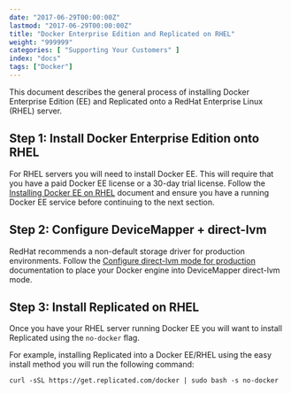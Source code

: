 ```yaml
---
date: "2017-06-29T00:00:00Z"
lastmod: "2017-06-29T00:00:00Z"
title: "Docker Enterprise Edition and Replicated on RHEL"
weight: "999999"
categories: [ "Supporting Your Customers" ]
index: "docs"
tags: ["Docker"]
---
```


This document describes the general process of installing Docker Enterprise Edition (EE) and Replicated onto a RedHat Enterprise Linux (RHEL) server.

## Step 1: Install Docker Enterprise Edition onto RHEL

For RHEL servers you will need to install Docker EE. This will require that you have a paid Docker EE license or a 30-day trial license. Follow the [Installing Docker EE on RHEL](https://docs.docker.com/engine/installation/linux/docker-ee/rhel/) document and ensure you have a running Docker EE service before continuing to the next section.

## Step 2: Configure DeviceMapper + direct-lvm
RedHat recommends a non-default storage driver for production environments. Follow the [Configure direct-lvm mode for production](https://docs.docker.com/engine/userguide/storagedriver/device-mapper-driver/#configure-direct-lvm-mode-for-production) documentation to place your Docker engine into DeviceMapper direct-lvm mode.


## Step 3: Install Replicated on RHEL

Once you have your RHEL server running Docker EE you will want to install Replicated using the `no-docker` flag.

For example, installing Replicated into a Docker EE/RHEL using the easy install method you will run the following command:

```
curl -sSL https://get.replicated.com/docker | sudo bash -s no-docker
```
